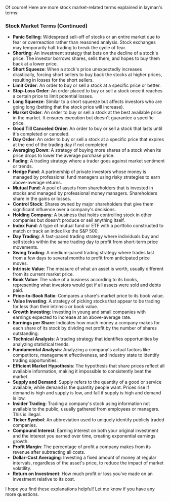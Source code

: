 Of course! Here are more stock market-related terms explained in layman's terms:

### Stock Market Terms (Continued)
- **Panic Selling**: Widespread sell-off of stocks or an entire market due to fear or overreaction rather than reasoned analysis. Stock exchanges may temporarily halt trading to break the cycle of fear.
- **Shorting**: An investment strategy that bets on the decline of a stock's price. The investor borrows shares, sells them, and hopes to buy them back at a lower price.
- **Short Squeeze**: When a stock's price unexpectedly increases drastically, forcing short sellers to buy back the stocks at higher prices, resulting in losses for the short sellers.
- **Limit Order**: An order to buy or sell a stock at a specific price or better.
- **Stop-Loss Order**: An order placed to buy or sell a stock once it reaches a certain price to limit potential losses.
- **Long Squeeze**: Similar to a short squeeze but affects investors who are going long (betting that the stock price will increase).
- **Market Order**: An order to buy or sell a stock at the best available price in the market. It ensures execution but doesn't guarantee a specific price.
- **Good Till Canceled Order**: An order to buy or sell a stock that lasts until it's completed or canceled.
- **Day Order**: An order to buy or sell a stock at a specific price that expires at the end of the trading day if not completed.
- **Averaging Down**: A strategy of buying more shares of a stock when its price drops to lower the average purchase price.
- **Fading**: A trading strategy where a trader goes against market sentiment or trends.
- **Hedge Fund**: A partnership of private investors whose money is managed by professional fund managers using risky strategies to earn above-average returns.
- **Mutual Fund**: A pool of assets from shareholders that is invested in stocks and managed by professional money managers. Shareholders share in the gains or losses.
- **Control Stock**: Shares owned by major shareholders that give them significant influence over a company's decisions.
- **Holding Company**: A business that holds controlling stock in other companies but doesn't produce or sell anything itself.
- **Index Fund**: A type of mutual fund or ETF with a portfolio constructed to match or track an index like the S&P 500.
- **Day Trading**: A fast-paced trading strategy where individuals buy and sell stocks within the same trading day to profit from short-term price movements.
- **Swing Trading**: A medium-paced trading strategy where trades last from a few days to several months to profit from anticipated price moves.
- **Intrinsic Value**: The measure of what an asset is worth, usually different from its current market price.
- **Book Value**: The value of a business according to its books, representing what investors would get if all assets were sold and debts paid.
- **Price-to-Book Ratio**: Compares a share's market price to its book value.
- **Value Investing**: A strategy of picking stocks that appear to be trading for less than their intrinsic or book value.
- **Growth Investing**: Investing in young and small companies with earnings expected to increase at an above-average rate.
- **Earnings per Share**: Indicates how much money a company makes for each share of its stock by dividing net profit by the number of shares outstanding.
- **Technical Analysis**: A trading strategy that identifies opportunities by analyzing statistical trends.
- **Fundamental Analysis**: Analyzing a company's actual factors like competitors, management effectiveness, and industry state to identify trading opportunities.
- **Efficient Market Hypothesis**: The hypothesis that share prices reflect all available information, making it impossible to consistently beat the market.
- **Supply and Demand**: Supply refers to the quantity of a good or service available, while demand is the quantity people want. Prices rise if demand is high and supply is low, and fall if supply is high and demand is low.
- **Insider Trading**: Trading a company's stock using information not available to the public, usually gathered from employees or managers. This is illegal.
- **Ticker Symbol**: An abbreviation used to uniquely identify publicly traded companies.
- **Compound Interest**: Earning interest on both your original investment and the interest you earned over time, creating exponential earnings growth.
- **Profit Margin**: The percentage of profit a company makes from its revenue after subtracting all costs.
- **Dollar-Cost Averaging**: Investing a fixed amount of money at regular intervals, regardless of the asset's price, to reduce the impact of market volatility.
- **Return on Investment**: How much profit or loss you've made on an investment relative to its cost.

I hope you find these explanations helpful! Let me know if you have any more questions.
